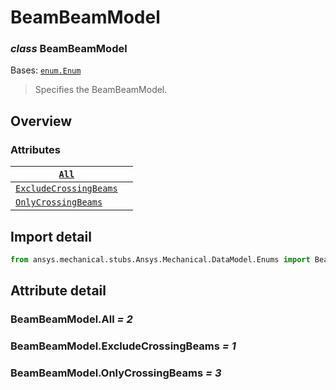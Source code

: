 <a id="beambeammodel"></a>

# BeamBeamModel

<a id="BeamBeamModel"></a>

### *class* BeamBeamModel

Bases: [`enum.Enum`](https://docs.python.org/3/library/enum.html#enum.Enum)

> Specifies the BeamBeamModel.

> <!-- !! processed by numpydoc !! -->

<a id="overview"></a>

## Overview

### Attributes

| [`All`](#BeamBeamModel.All)                                   |    |
|---------------------------------------------------------------|----|
| [`ExcludeCrossingBeams`](#BeamBeamModel.ExcludeCrossingBeams) |    |
| [`OnlyCrossingBeams`](#BeamBeamModel.OnlyCrossingBeams)       |    |

<a id="import-detail"></a>

## Import detail

```python
from ansys.mechanical.stubs.Ansys.Mechanical.DataModel.Enums import BeamBeamModel
```

<a id="attribute-detail"></a>

## Attribute detail

<a id="BeamBeamModel.All"></a>

### BeamBeamModel.All *= 2*

<a id="BeamBeamModel.ExcludeCrossingBeams"></a>

### BeamBeamModel.ExcludeCrossingBeams *= 1*

<a id="BeamBeamModel.OnlyCrossingBeams"></a>

### BeamBeamModel.OnlyCrossingBeams *= 3*

